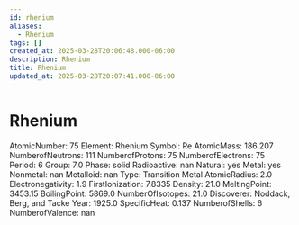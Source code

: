 ```yaml
---
id: rhenium
aliases:
  - Rhenium
tags: []
created_at: 2025-03-28T20:06:48.000-06:00
description: Rhenium
title: Rhenium
updated_at: 2025-03-28T20:07:41.000-06:00
---
```


# Rhenium
AtomicNumber: 75
Element: Rhenium
Symbol: Re
AtomicMass: 186.207
NumberofNeutrons: 111
NumberofProtons: 75
NumberofElectrons: 75
Period: 6
Group: 7.0
Phase: solid
Radioactive: nan
Natural: yes
Metal: yes
Nonmetal: nan
Metalloid: nan
Type: Transition Metal
AtomicRadius: 2.0
Electronegativity: 1.9
FirstIonization: 7.8335
Density: 21.0
MeltingPoint: 3453.15
BoilingPoint: 5869.0
NumberOfIsotopes: 21.0
Discoverer: Noddack, Berg, and Tacke
Year: 1925.0
SpecificHeat: 0.137
NumberofShells: 6
NumberofValence: nan
